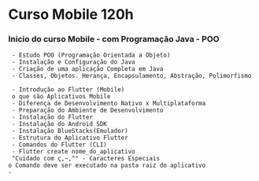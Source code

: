 # Curso Mobile 120h

### Inicio do curso Mobile - com Programação Java - POO

     - Estudo POO (Programação Orientada a Objeto)
     - Instalação e Configuração do Java
     - Criação de uma aplicação Completa em Java
     - Classes, Objetos. Herança, Encapsulamento, Abstração, Polimorfismo

     - Introdução ao Flutter (Mobile)
     o que são Aplicativos Mobile
     - Diferença de Desenvolvimento Nativo x Multiplataforma
     - Preparação do Ambiente de Desenvolvimento
     - Instalação do Flutter
     - Instalação do Android SDK
     - Instalação BlueStacks(Emulador)
     - Estrutura do Aplicativo Flutter 
     - Comandos do Flutter (CLI)
     - Flutter create nome_do_aplicativo
     "Cuidado com ç,~,^" - Caracteres Especiais
    o Comando deve ser executado na pasta raiz do aplicativo
    - 
